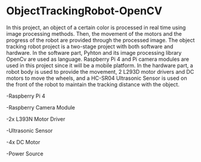 # ObjectTrackingRobot-OpenCV

In this project, an object of a certain color is processed in real time using image processing methods. Then, the movement of the motors and the progress of the robot are provided through the processed image. The object tracking robot project is a two-stage project with both software and hardware. In the software part, Pyhton and its image processing library OpenCv are used as language. Raspberry Pi 4 and Pi camera modules are used in this project since it will be a mobile platform. In the hardware part, a robot body is used to provide the movement, 2 L293D motor drivers and DC motors to move the wheels, and a HC-SR04 Ultrasonic Sensor is used on the front of the robot to maintain the tracking distance with the object.

-Raspberry Pi 4 

-Raspberry Camera Module

-2x L393N Motor Driver

-Ultrasonic Sensor

-4x DC Motor

-Power Source
